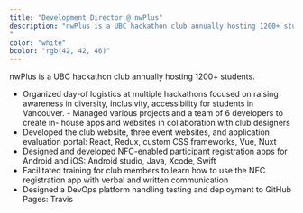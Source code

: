 ```yaml
---
title: "Development Director @ nwPlus"
description: "nwPlus is a UBC hackathon club annually hosting 1200+ students. I led a team of 6 developer to create websites and tools used to run our hackathons.
"
color: "white"
bcolor: "rgb(42, 42, 46)"
---
```

nwPlus is a UBC hackathon club annually hosting 1200+ students. 
- Organized day-of logistics at multiple hackathons focused on raising awareness in diversity, inclusivity, accessibility for students in Vancouver.  - Managed various projects and a team of 6 developers to create in- house apps and websites in collaboration with club designers
- Developed the club website, three event websites, and application evaluation portal: React, Redux, custom CSS frameworks, Vue, Nuxt
- Designed and developed NFC-enabled participant registration apps for Android and iOS: Android studio, Java, Xcode, Swift 
- Facilitated training for club members to learn how to use the NFC registration app with verbal and written communication 
- Designed a DevOps platform handling testing and deployment to GitHub Pages: Travis